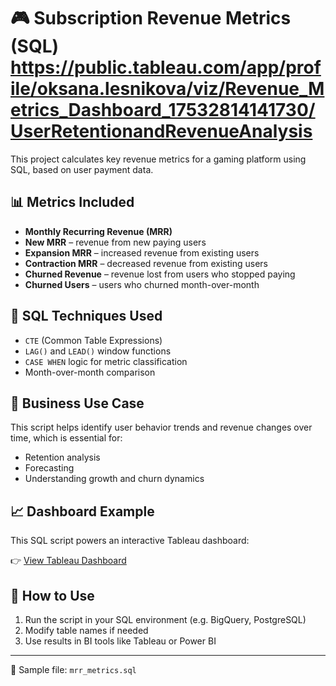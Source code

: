 # 🎮 Subscription Revenue Metrics (SQL)   https://public.tableau.com/app/profile/oksana.lesnikova/viz/Revenue_Metrics_Dashboard_17532814141730/UserRetentionandRevenueAnalysis

This project calculates key revenue metrics for a gaming platform using SQL, based on user payment data.

## 📊 Metrics Included

- **Monthly Recurring Revenue (MRR)**
- **New MRR** – revenue from new paying users
- **Expansion MRR** – increased revenue from existing users
- **Contraction MRR** – decreased revenue from existing users
- **Churned Revenue** – revenue lost from users who stopped paying
- **Churned Users** – users who churned month-over-month

## 🧠 SQL Techniques Used

- `CTE` (Common Table Expressions)
- `LAG()` and `LEAD()` window functions
- `CASE WHEN` logic for metric classification
- Month-over-month comparison

## 📌 Business Use Case

This script helps identify user behavior trends and revenue changes over time, which is essential for:
- Retention analysis
- Forecasting
- Understanding growth and churn dynamics

## 📈 Dashboard Example

This SQL script powers an interactive Tableau dashboard:

👉 [View Tableau Dashboard](https://public.tableau.com/app/profile/oksana.lesnikova/viz/Revenue_Metrics_Dashboard_17532814141730/UserRetentionandRevenueAnalysis)

## 🚀 How to Use

1. Run the script in your SQL environment (e.g. BigQuery, PostgreSQL)
2. Modify table names if needed
3. Use results in BI tools like Tableau or Power BI

---

📁 Sample file: `mrr_metrics.sql`
